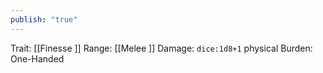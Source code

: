 ```yaml
---
publish: "true"
---
```


Trait: [[Finesse ]]
Range: [[Melee ]]
Damage: `dice:1d8+1` physical
Burden: One-Handed
